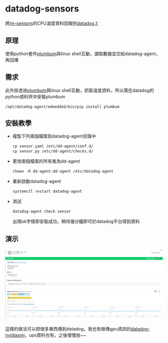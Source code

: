 # datadog-sensors

將[lm-sensors](https://github.com/lm-sensors/lm-sensors)的CPU溫度資料回報到[datadog](https://www.datadoghq.com/)上

## 原理

使用python套件[plumbum](https://plumbum.readthedocs.io/en/latest/)與linux shell互動，讀取數據並交給datadog-agent，再回傳

## 需求

此外掛透過[plumbum](https://plumbum.readthedocs.io/en/latest/)與linux shell互動，抓取溫度資料，所以需在datadog的python資料夾中安裝plumbum

```
/opt/datadog-agent/embedded/bin/pip install plumbum
```

## 安裝教學

* 複製下列兩個檔案到datadog-agent目錄中

  ```
  cp sensor.yaml /etc/dd-agent/conf.d/
  cp sensor.py /etc/dd-agent/checks.d/
  ```

* 更改兩個檔案的所有者為dd-agent

  ```
  chown -R dd-agent:dd-agent /etc/datadog-agent
  ```

* 重新啟動datadog-agent

  ```
  systemctl restart datadog-agent
  ```

* 測試

  ```
  datadog-agent check sensor
  ```

  出現ok字樣即安裝成功，稍待幾分鐘即可於datadog平台得到資料

## 演示

![demo](demo/demo.png)



這樣的做法可以把很多東西傳到datadog，我也有做傳gpu資訊的[datadog-nvidiasmi](https://github.com/allmwh/datadog-nvidiasmi)，ups資料也有，之後慢慢放~~


